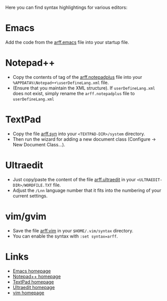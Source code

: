 Here you can find syntax highlightings for various editors:

# Emacs
Add the code from the [arff.emacs](../files/arff.emacs) file into your startup file.

# Notepad++
* Copy the contents of tag of the [arff.notepadplus](../files/arff.notepadplus) file into your `%APPDATA%\Notepad++\userDefineLang.xml` file.
* (Ensure that you maintain the XML structure). If `userDefineLang.xml` does not exist, simply rename the `arff.notepadplus` file to `userDefineLang.xml`

# TextPad
* Copy the file [arff.syn](../files/arff.syn) into your `<TEXTPAD-DIR>/system` directory.
* Then run the wizard for adding a new document class (Configure -> New Document Class...).

# Ultraedit
*  Just copy/paste the content of the file [arff.ultraedit](../files/arff.ultraedit) in your `<ULTRAEDIT-DIR>/WORDFILE.TXT` file.
* Adjust the `/Lnn` language number that it fits into the numbering of your current settings.

# vim/gvim
* Save the file [arff.vim](../files/arff.vim) in your `$HOME/.vim/syntax` directory.
* You can enable the syntax with `:set syntax=arff`.

# Links
* [Emacs homepage](http://www.gnu.org/software/emacs/emacs.html)
* [Notepad++ homepage](http://notepad-plus.sourceforge.net/)
* [TextPad homepage](http://www.textpad.com/)
* [Ultraedit homepage](http://www.ultraedit.com/)
* [vim homepage](http://www.vim.org/)

